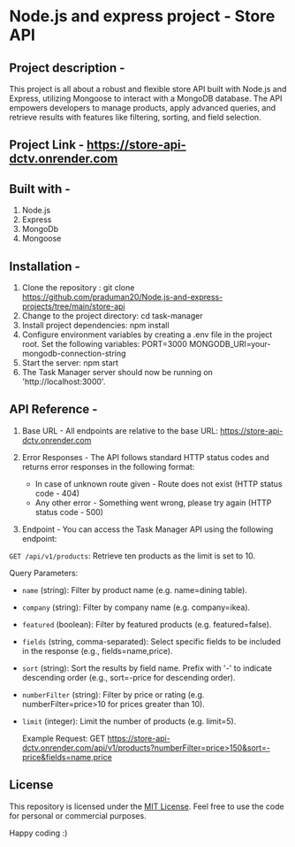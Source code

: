# Node.js and express project - Store API

## Project description - 
This project is all about a robust and flexible store API built with Node.js and Express, utilizing Mongoose to interact with a MongoDB database. The API empowers developers to manage products, apply advanced queries, and retrieve results with features like filtering, sorting, and field selection.

## Project Link - https://store-api-dctv.onrender.com

## Built with - 

1. Node.js
2. Express
3. MongoDb
4. Mongoose

## Installation -

1. Clone the repository : git clone https://github.com/praduman20/Node.js-and-express-projects/tree/main/store-api
2. Change to the project directory: cd task-manager
3. Install project dependencies: npm install
4. Configure environment variables by creating a .env file in the project root. Set the following variables:
   PORT=3000
   MONGODB_URI=your-mongodb-connection-string
5. Start the server: npm start
6. The Task Manager server should now be running on 'http://localhost:3000'.

## API Reference - 

1. Base URL - 
All endpoints are relative to the base URL: https://store-api-dctv.onrender.com

2. Error Responses - 
The API follows standard HTTP status codes and returns error responses in the following format:

   * In case of unknown route given - Route does not exist (HTTP status code - 404)
   * Any other error - Something went wrong, please try again (HTTP status code - 500)

3. Endpoint -
You can access the Task Manager API using the following endpoint:

`GET /api/v1/products`: Retrieve ten products as the limit is set to 10.

Query Parameters:

* `name` (string): Filter by product name (e.g. name=dining table).
* `company` (string): Filter by company name (e.g. company=ikea).
* `featured` (boolean): Filter by featured products (e.g. featured=false).
* `fields` (string, comma-separated): Select specific fields to be included in the response (e.g., fields=name,price).
* `sort` (string): Sort the results by field name. Prefix with '-' to indicate descending order (e.g., sort=-price for descending order).
* `numberFilter` (string): Filter by price or rating (e.g. numberFilter=price>10 for prices greater than 10).
* `limit` (integer): Limit the number of products (e.g. limit=5).

  Example Request:
  GET https://store-api-dctv.onrender.com/api/v1/products?numberFilter=price>150&sort=-price&fields=name,price
  
## License

This repository is licensed under the [MIT License](https://opensource.org/license/mit/). Feel free to use the code for personal or commercial purposes.

Happy coding :)
